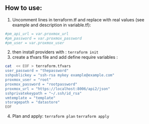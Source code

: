 ## How to use: 
 1. Uncomment lines in terraform.tf and replace with real values (see example and description in variable.tf):
```bash
#pm_api_url = var.proxmox_url
#pm_password = var.proxmox_password
#pm_user = var.proxmox_user
```
 2. then install providers with :
`terraform init`
 3. create a tfvars file and add define require variables :
```bash
cat  << EOF > terraform.tfvars
user_password = "thepassword"
sshpublickey = "ssh-rsa mykey example@example.com"
proxmox_user = "root"
proxmox_password = "rootpassword"
proxmox_url = "https://localhost:8006/api2/json"
sshprivatekeypath = "~/.ssh/id_rsa"
vmtemplate = "template" 
storagepath = "datastore"
EOF
```
 4. Plan and apply:
`terraform plan`
`terraform apply`


